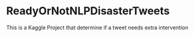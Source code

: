 # ReadyOrNotNLPDisasterTweets
This is a Kaggle Project that determine if a tweet needs extra intervention
